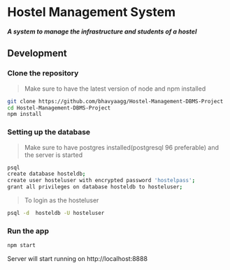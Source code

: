 # Hostel Management System

***A system to manage the infrastructure and students of a hostel***

## Development

### Clone the repository
> Make sure to have the latest version of node and npm installed

```bash
git clone https://github.com/bhavyaagg/Hostel-Management-DBMS-Project
cd Hostel-Management-DBMS-Project
npm install
```  

### Setting up the database
> Make sure to have postgres installed(postgresql 96 preferable) and the server is started

```bash
psql
create database hosteldb;
create user hosteluser with encrypted password 'hostelpass';
grant all privileges on database hosteldb to hosteluser;
```
> To login as the hosteluser

```bash
psql -d  hosteldb -U hosteluser
``` 

### Run the app

```bash
npm start
```

Server will start running on http://localhost:8888
